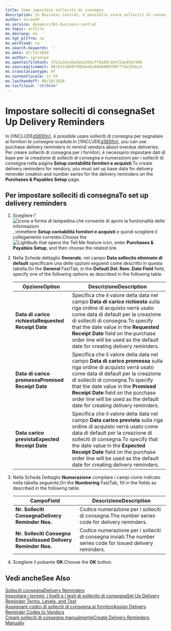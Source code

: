 ```yaml
---
title: Come impostare solleciti di consegna
description: In Business Central, è possibile usare solleciti di consegna per segnalare ai fornitori le consegne scadute.
author: SorenGP
ms.service: dynamics365-business-central
ms.topic: article
ms.devlang: na
ms.tgt_pltfrm: na
ms.workload: na
ms.search.keywords: ''
ms.date: 07/23/2020
ms.author: sgroespe
ms.openlocfilehash: 3fe1a3dca9a5ab1d561ff0ad9c1b4f2ab45dc990
ms.sourcegitcommit: 007b331b6974983ee614db0406f00777da359ecb
ms.translationtype: HT
ms.contentlocale: it-CH
ms.lasthandoff: 08/10/2020
ms.locfileid: "3676648"
---
```

# <a name="set-up-delivery-reminders"></a><span data-ttu-id="51af0-103">Impostare solleciti di consegna</span><span class="sxs-lookup"><span data-stu-id="51af0-103">Set Up Delivery Reminders</span></span>

<span data-ttu-id="51af0-104">In [!INCLUDE[d365fin](../../includes/d365fin_md.md)], è possibile usare solleciti di consegna per segnalare ai fornitori le consegne scadute.</span><span class="sxs-lookup"><span data-stu-id="51af0-104">In [!INCLUDE[d365fin](../../includes/d365fin_md.md)], you can use purchase delivery reminders to remind vendors about overdue deliveries.</span></span> <span data-ttu-id="51af0-105">Per creare solleciti di consegna per i fornitori, è necessario impostare dati di base per la creazione di solleciti di consegna e numerazioni per i solleciti di consegna nella pagina **Setup contabilità fornitori e acquisti**.</span><span class="sxs-lookup"><span data-stu-id="51af0-105">To create delivery reminders for vendors, you must set up base data for delivery reminder creation and number series for the delivery reminders on the **Purchases & Payables Setup** page.</span></span>  

## <a name="to-set-up-delivery-reminders"></a><span data-ttu-id="51af0-106">Per impostare solleciti di consegna</span><span class="sxs-lookup"><span data-stu-id="51af0-106">To set up delivery reminders</span></span>  

1. <span data-ttu-id="51af0-107">Scegliere l'![icona a forma di lampadina che consente di aprire la funzionalità delle informazioni](../../media/ui-search/search_small.png "Informazioni sull'operazione che si desidera eseguire"), immettere **Setup contabilità fornitori e acquisti** e quindi scegliere il collegamento correlato.</span><span class="sxs-lookup"><span data-stu-id="51af0-107">Choose the ![Lightbulb that opens the Tell Me feature](../../media/ui-search/search_small.png "Tell me what you want to do") icon, enter **Purchases & Payables Setup**, and then choose the related link.</span></span>  
2. <span data-ttu-id="51af0-108">Nella Scheda dettaglio **Generale**, nel campo **Data sollecito eliminato di default** specificare una delle opzioni seguenti come descritto in questa tabella.</span><span class="sxs-lookup"><span data-stu-id="51af0-108">On the **General** FastTab, in the **Default Del. Rem. Date Field** field, specify one of the following options as described in the following table.</span></span>  

    |<span data-ttu-id="51af0-109">Opzione</span><span class="sxs-lookup"><span data-stu-id="51af0-109">Option</span></span>|<span data-ttu-id="51af0-110">Descrizione</span><span class="sxs-lookup"><span data-stu-id="51af0-110">Description</span></span>|  
    |----------------------------------|---------------------------------------|  
    |<span data-ttu-id="51af0-111">**Data di carico richiesta**</span><span class="sxs-lookup"><span data-stu-id="51af0-111">**Requested Receipt Date**</span></span>|<span data-ttu-id="51af0-112">Specifica che il valore della data nel campo **Data di carico richiesta** sulla riga ordine di acquisto verrà usato come data di default per la creazione di solleciti di consegna.</span><span class="sxs-lookup"><span data-stu-id="51af0-112">To specify that the date value in the **Requested Receipt Date** field on the purchase order line will be used as the default date for creating delivery reminders.</span></span>|  
    |<span data-ttu-id="51af0-113">**Data di carico promessa**</span><span class="sxs-lookup"><span data-stu-id="51af0-113">**Promised Receipt Date**</span></span>|<span data-ttu-id="51af0-114">Specifica che il valore della data nel campo **Data di carico promessa** sulla riga ordine di acquisto verrà usato come data di default per la creazione di solleciti di consegna.</span><span class="sxs-lookup"><span data-stu-id="51af0-114">To specify that the date value in the **Promised Receipt Date** field on the purchase order line will be used as the default date for creating delivery reminders.</span></span>|  
    |<span data-ttu-id="51af0-115">**Data carico prevista**</span><span class="sxs-lookup"><span data-stu-id="51af0-115">**Expected Receipt Date**</span></span>|<span data-ttu-id="51af0-116">Specifica che il valore della data nel campo **Data carico prevista** sulla riga ordine di acquisto verrà usato come data di default per la creazione di solleciti di consegna.</span><span class="sxs-lookup"><span data-stu-id="51af0-116">To specify that the date value in the **Expected Receipt Date** field on the purchase order line will be used as the default date for creating delivery reminders.</span></span>|  

3. <span data-ttu-id="51af0-117">Nella Scheda Dettaglio **Numerazione** compilare i campi come indicato nella tabella seguente.</span><span class="sxs-lookup"><span data-stu-id="51af0-117">On the **Numbering** FastTab, fill in the fields as described in the following table.</span></span>  

    |<span data-ttu-id="51af0-118">Campo</span><span class="sxs-lookup"><span data-stu-id="51af0-118">Field</span></span>|<span data-ttu-id="51af0-119">Descrizione</span><span class="sxs-lookup"><span data-stu-id="51af0-119">Description</span></span>|  
    |---------------------------------|---------------------------------------|  
    |<span data-ttu-id="51af0-120">**Nr. Solleciti Consegna**</span><span class="sxs-lookup"><span data-stu-id="51af0-120">**Delivery Reminder Nos.**</span></span>|<span data-ttu-id="51af0-121">Codice numerazione per i solleciti di consegna.</span><span class="sxs-lookup"><span data-stu-id="51af0-121">The number series code for delivery reminders.</span></span>|  
    |<span data-ttu-id="51af0-122">**Nr. Solleciti Consegna Emessi**</span><span class="sxs-lookup"><span data-stu-id="51af0-122">**Issued Delivery Reminder Nos.**</span></span>|<span data-ttu-id="51af0-123">Codice numerazione per i solleciti di consegna inviati.</span><span class="sxs-lookup"><span data-stu-id="51af0-123">The number series code for issued delivery reminders.</span></span>|  

4. <span data-ttu-id="51af0-124">Scegliere il pulsante **OK**.</span><span class="sxs-lookup"><span data-stu-id="51af0-124">Choose the **OK** button.</span></span>  

## <a name="see-also"></a><span data-ttu-id="51af0-125">Vedi anche</span><span class="sxs-lookup"><span data-stu-id="51af0-125">See Also</span></span>

[<span data-ttu-id="51af0-126">Solleciti consegna</span><span class="sxs-lookup"><span data-stu-id="51af0-126">Delivery Reminders</span></span>](delivery-reminders.md)  
[<span data-ttu-id="51af0-127">Impostare i termini, i livelli e i testi di sollecito di consegna</span><span class="sxs-lookup"><span data-stu-id="51af0-127">Set Up Delivery Reminder Terms, Levels, and Text</span></span>](how-to-set-up-delivery-reminder-terms-levels-and-text.md)  
[<span data-ttu-id="51af0-128">Assegnare codici di solleciti di consegna ai fornitori</span><span class="sxs-lookup"><span data-stu-id="51af0-128">Assign Delivery Reminder Codes to Vendors</span></span>](how-to-assign-delivery-reminder-codes-to-vendors.md)  
[<span data-ttu-id="51af0-129">Creare solleciti di consegna manualmente</span><span class="sxs-lookup"><span data-stu-id="51af0-129">Create Delivery Reminders Manually</span></span>](how-to-create-delivery-reminders-manually.md)
